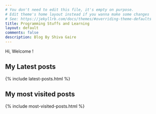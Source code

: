 ```yaml
---
# You don't need to edit this file, it's empty on purpose.
# Edit theme's home layout instead if you wanna make some changes
# See: https://jekyllrb.com/docs/themes/#overriding-theme-defaults
title: Programming Stuffs and Learning
layout: default
comments: false
description: Blog By Shiva Gaire
---
```


Hi, Welcome !

## My Latest posts

{% include latest-posts.html %}

## My most visited posts

{% include most-visited-posts.html %}
